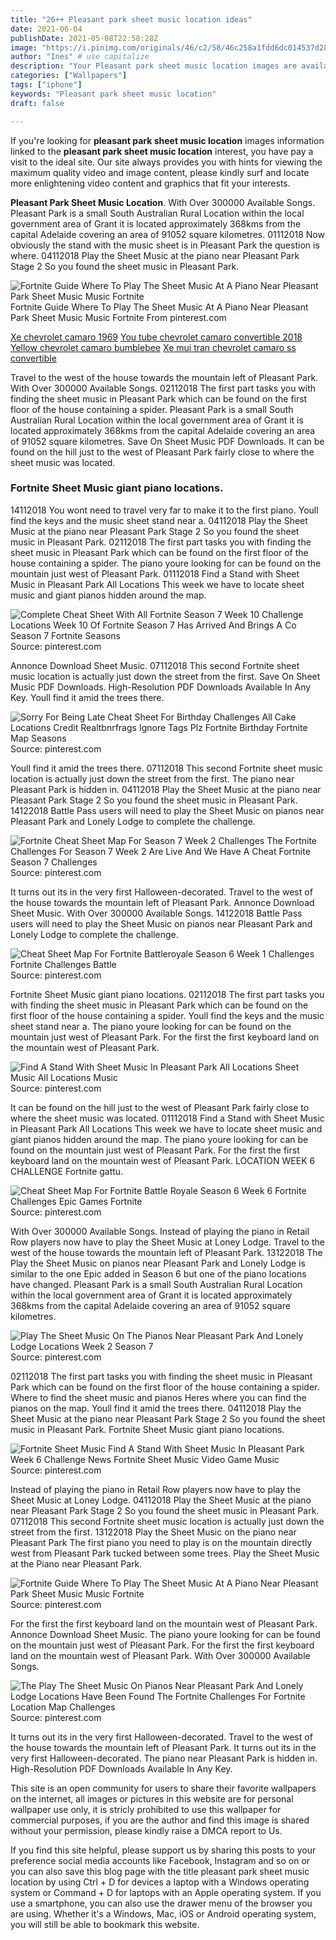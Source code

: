 ```yaml
---
title: "26++ Pleasant park sheet music location ideas"
date: 2021-06-04
publishDate: 2021-05-08T22:58:28Z
image: "https://i.pinimg.com/originals/46/c2/58/46c258a1fdd6dc014537d285307479ca.jpg"
author: "Ines" # use capitalize
description: "Your Pleasant park sheet music location images are available. Pleasant park sheet music location are a topic that is being searched for and liked by netizens now. You can Download the Pleasant park sheet music location files here. Download all free photos and vectors."
categories: ["Wallpapers"]
tags: ["iphone"]
keywords: "Pleasant park sheet music location"
draft: false

---
```


If you're looking for **pleasant park sheet music location** images information linked to the **pleasant park sheet music location** interest, you have pay a visit to the ideal  site.  Our site always  provides you with  hints  for viewing  the maximum  quality video and image  content, please kindly surf and locate more enlightening video content and graphics  that fit your interests.

**Pleasant Park Sheet Music Location**. With Over 300000 Available Songs. Pleasant Park is a small South Australian Rural Location within the local government area of Grant it is located approximately 368kms from the capital Adelaide covering an area of 91052 square kilometres. 01112018 Now obviously the stand with the music sheet is in Pleasant Park the question is where. 04112018 Play the Sheet Music at the piano near Pleasant Park Stage 2 So you found the sheet music in Pleasant Park.

![Fortnite Guide Where To Play The Sheet Music At A Piano Near Pleasant Park Sheet Music Music Fortnite](https://i.pinimg.com/736x/09/5e/14/095e14c54faa610ef6138adc348361e0.jpg "Fortnite Guide Where To Play The Sheet Music At A Piano Near Pleasant Park Sheet Music Music Fortnite")
Fortnite Guide Where To Play The Sheet Music At A Piano Near Pleasant Park Sheet Music Music Fortnite From pinterest.com

[Xe chevrolet camaro 1969](/xe-chevrolet-camaro-1969/)
[You tube chevrolet camaro convertible 2018](/you-tube-chevrolet-camaro-convertible-2018/)
[Yellow chevrolet camaro bumblebee](/yellow-chevrolet-camaro-bumblebee/)
[Xe mui tran chevrolet camaro ss convertible](/xe-mui-tran-chevrolet-camaro-ss-convertible/)

Travel to the west of the house towards the mountain left of Pleasant Park. With Over 300000 Available Songs. 02112018 The first part tasks you with finding the sheet music in Pleasant Park which can be found on the first floor of the house containing a spider. Pleasant Park is a small South Australian Rural Location within the local government area of Grant it is located approximately 368kms from the capital Adelaide covering an area of 91052 square kilometres. Save On Sheet Music PDF Downloads. It can be found on the hill just to the west of Pleasant Park fairly close to where the sheet music was located.

### Fortnite Sheet Music giant piano locations.

14112018 You wont need to travel very far to make it to the first piano. Youll find the keys and the music sheet stand near a. 04112018 Play the Sheet Music at the piano near Pleasant Park Stage 2 So you found the sheet music in Pleasant Park. 02112018 The first part tasks you with finding the sheet music in Pleasant Park which can be found on the first floor of the house containing a spider. The piano youre looking for can be found on the mountain just west of Pleasant Park. 01112018 Find a Stand with Sheet Music in Pleasant Park All Locations This week we have to locate sheet music and giant pianos hidden around the map.


![Complete Cheat Sheet With All Fortnite Season 7 Week 10 Challenge Locations Week 10 Of Fortnite Season 7 Has Arrived And Brings A Co Season 7 Fortnite Seasons](https://i.pinimg.com/originals/8c/d3/47/8cd3477713598d1a2ffb381385fb4af6.jpg "Complete Cheat Sheet With All Fortnite Season 7 Week 10 Challenge Locations Week 10 Of Fortnite Season 7 Has Arrived And Brings A Co Season 7 Fortnite Seasons")
Source: pinterest.com

Annonce Download Sheet Music. 07112018 This second Fortnite sheet music location is actually just down the street from the first. Save On Sheet Music PDF Downloads. High-Resolution PDF Downloads Available In Any Key. Youll find it amid the trees there.

![Sorry For Being Late Cheat Sheet For Birthday Challenges All Cake Locations Credit Realtbnrfrags Ignore Tags Plz Fortnite Birthday Fortnite Map Seasons](https://i.pinimg.com/originals/68/30/95/68309556de50a9fdb775ad527b4ab8fa.jpg "Sorry For Being Late Cheat Sheet For Birthday Challenges All Cake Locations Credit Realtbnrfrags Ignore Tags Plz Fortnite Birthday Fortnite Map Seasons")
Source: pinterest.com

Youll find it amid the trees there. 07112018 This second Fortnite sheet music location is actually just down the street from the first. The piano near Pleasant Park is hidden in. 04112018 Play the Sheet Music at the piano near Pleasant Park Stage 2 So you found the sheet music in Pleasant Park. 14122018 Battle Pass users will need to play the Sheet Music on pianos near Pleasant Park and Lonely Lodge to complete the challenge.

![Fortnite Cheat Sheet Map For Season 7 Week 2 Challenges The Fortnite Challenges For Season 7 Week 2 Are Live And We Have A Cheat Fortnite Season 7 Challenges](https://i.pinimg.com/originals/3f/64/c4/3f64c4f8b488de491bbffef7afbdb62e.jpg "Fortnite Cheat Sheet Map For Season 7 Week 2 Challenges The Fortnite Challenges For Season 7 Week 2 Are Live And We Have A Cheat Fortnite Season 7 Challenges")
Source: pinterest.com

It turns out its in the very first Halloween-decorated. Travel to the west of the house towards the mountain left of Pleasant Park. Annonce Download Sheet Music. With Over 300000 Available Songs. 14122018 Battle Pass users will need to play the Sheet Music on pianos near Pleasant Park and Lonely Lodge to complete the challenge.

![Cheat Sheet Map For Fortnite Battleroyale Season 6 Week 1 Challenges Fortnite Challenges Battle](https://i.pinimg.com/originals/f9/5a/1f/f95a1f5c2e4e9924b6ab69d66ab06f23.jpg "Cheat Sheet Map For Fortnite Battleroyale Season 6 Week 1 Challenges Fortnite Challenges Battle")
Source: pinterest.com

Fortnite Sheet Music giant piano locations. 02112018 The first part tasks you with finding the sheet music in Pleasant Park which can be found on the first floor of the house containing a spider. Youll find the keys and the music sheet stand near a. The piano youre looking for can be found on the mountain just west of Pleasant Park. For the first the first keyboard land on the mountain west of Pleasant Park.

![Find A Stand With Sheet Music In Pleasant Park All Locations Sheet Music All Locations Music](https://i.ytimg.com/vi/tTRbBdmv1QA/maxresdefault.jpg "Find A Stand With Sheet Music In Pleasant Park All Locations Sheet Music All Locations Music")
Source: pinterest.com

It can be found on the hill just to the west of Pleasant Park fairly close to where the sheet music was located. 01112018 Find a Stand with Sheet Music in Pleasant Park All Locations This week we have to locate sheet music and giant pianos hidden around the map. The piano youre looking for can be found on the mountain just west of Pleasant Park. For the first the first keyboard land on the mountain west of Pleasant Park. LOCATION WEEK 6 CHALLENGE Fortnite gattu.

![Cheat Sheet Map For Fortnite Battle Royale Season 6 Week 6 Fortnite Challenges Epic Games Fortnite](https://i.pinimg.com/originals/82/ec/40/82ec40f4eb27ad280ffb2d5179588586.jpg "Cheat Sheet Map For Fortnite Battle Royale Season 6 Week 6 Fortnite Challenges Epic Games Fortnite")
Source: pinterest.com

With Over 300000 Available Songs. Instead of playing the piano in Retail Row players now have to play the Sheet Music at Loney Lodge. Travel to the west of the house towards the mountain left of Pleasant Park. 13122018 The Play the Sheet Music on pianos near Pleasant Park and Lonely Lodge is similar to the one Epic added in Season 6 but one of the piano locations have changed. Pleasant Park is a small South Australian Rural Location within the local government area of Grant it is located approximately 368kms from the capital Adelaide covering an area of 91052 square kilometres.

![Play The Sheet Music On The Pianos Near Pleasant Park And Lonely Lodge Locations Week 2 Season 7](https://i.pinimg.com/600x315/d2/5d/30/d25d30bddb03850c7d69e65faa7db25d.jpg "Play The Sheet Music On The Pianos Near Pleasant Park And Lonely Lodge Locations Week 2 Season 7")
Source: pinterest.com

02112018 The first part tasks you with finding the sheet music in Pleasant Park which can be found on the first floor of the house containing a spider. Where to find the sheet music and pianos Heres where you can find the pianos on the map. Youll find it amid the trees there. 04112018 Play the Sheet Music at the piano near Pleasant Park Stage 2 So you found the sheet music in Pleasant Park. Fortnite Sheet Music giant piano locations.

![Fortnite Sheet Music Find A Stand With Sheet Music In Pleasant Park Week 6 Challenge News Fortnite Sheet Music Video Game Music](https://i.pinimg.com/474x/cc/bd/b1/ccbdb1b3db993f86001bc3cb8ba7dc81.jpg "Fortnite Sheet Music Find A Stand With Sheet Music In Pleasant Park Week 6 Challenge News Fortnite Sheet Music Video Game Music")
Source: pinterest.com

Instead of playing the piano in Retail Row players now have to play the Sheet Music at Loney Lodge. 04112018 Play the Sheet Music at the piano near Pleasant Park Stage 2 So you found the sheet music in Pleasant Park. 07112018 This second Fortnite sheet music location is actually just down the street from the first. 13122018 Play the Sheet Music on the piano near Pleasant Park The first piano you need to play is on the mountain directly west from Pleasant Park tucked between some trees. Play the Sheet Music at the Piano near Pleasant Park.

![Fortnite Guide Where To Play The Sheet Music At A Piano Near Pleasant Park Sheet Music Music Fortnite](https://i.pinimg.com/736x/09/5e/14/095e14c54faa610ef6138adc348361e0.jpg "Fortnite Guide Where To Play The Sheet Music At A Piano Near Pleasant Park Sheet Music Music Fortnite")
Source: pinterest.com

For the first the first keyboard land on the mountain west of Pleasant Park. Annonce Download Sheet Music. The piano youre looking for can be found on the mountain just west of Pleasant Park. For the first the first keyboard land on the mountain west of Pleasant Park. With Over 300000 Available Songs.

![The Play The Sheet Music On Pianos Near Pleasant Park And Lonely Lodge Locations Have Been Found The Fortnite Challenges For Fortnite Location Map Challenges](https://i.pinimg.com/originals/46/c2/58/46c258a1fdd6dc014537d285307479ca.jpg "The Play The Sheet Music On Pianos Near Pleasant Park And Lonely Lodge Locations Have Been Found The Fortnite Challenges For Fortnite Location Map Challenges")
Source: pinterest.com

It turns out its in the very first Halloween-decorated. Travel to the west of the house towards the mountain left of Pleasant Park. It turns out its in the very first Halloween-decorated. The piano near Pleasant Park is hidden in. High-Resolution PDF Downloads Available In Any Key.

This site is an open community for users to share their favorite wallpapers on the internet, all images or pictures in this website are for personal wallpaper use only, it is stricly prohibited to use this wallpaper for commercial purposes, if you are the author and find this image is shared without your permission, please kindly raise a DMCA report to Us.

If you find this site helpful, please support us by sharing this posts to your preference social media accounts like Facebook, Instagram and so on or you can also save this blog page with the title pleasant park sheet music location by using Ctrl + D for devices a laptop with a Windows operating system or Command + D for laptops with an Apple operating system. If you use a smartphone, you can also use the drawer menu of the browser you are using. Whether it's a Windows, Mac, iOS or Android operating system, you will still be able to bookmark this website.
